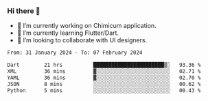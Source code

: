 ### Hi there 👋

<!--
**devcat37/devcat37** is a ✨ _special_ ✨ repository because its `README.md` (this file) appears on your GitHub profile.-->


- 🔭 I’m currently working on Chimicum application.
- 🌱 I’m currently learning Flutter/Dart.
- 👯 I’m looking to collaborate with UI designers.
<!-- - 🤔 I’m looking for help with ... -->

<!--START_SECTION:waka-->

```txt
From: 31 January 2024 - To: 07 February 2024

Dart        21 hrs          ███████████████████████▒░   93.36 %
XML         36 mins         ▓░░░░░░░░░░░░░░░░░░░░░░░░   02.71 %
YAML        36 mins         ▓░░░░░░░░░░░░░░░░░░░░░░░░   02.70 %
JSON        8 mins          ░░░░░░░░░░░░░░░░░░░░░░░░░   00.62 %
Python      5 mins          ░░░░░░░░░░░░░░░░░░░░░░░░░   00.43 %
```

<!--END_SECTION:waka-->

